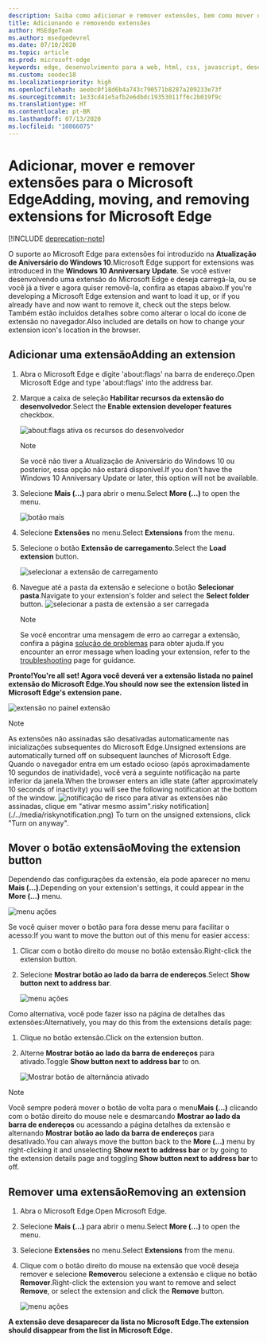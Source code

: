```yaml
---
description: Saiba como adicionar e remover extensões, bem como mover o botão da extensão ao lado da barra de endereços.
title: Adicionando e removendo extensões
author: MSEdgeTeam
ms.author: msedgedevrel
ms.date: 07/10/2020
ms.topic: article
ms.prod: microsoft-edge
keywords: edge, desenvolvimento para a web, html, css, javascript, desenvolvedor, extensão
ms.custom: seodec18
ms.localizationpriority: high
ms.openlocfilehash: aeebc0f18d6b4a743c790571b8287a209233e73f
ms.sourcegitcommit: 1e33cd41e5afb2e6dbdc19353011ff6c2b019f9c
ms.translationtype: HT
ms.contentlocale: pt-BR
ms.lasthandoff: 07/13/2020
ms.locfileid: "10866075"
---
```

# <span data-ttu-id="f524d-104">Adicionar, mover e remover extensões para o Microsoft Edge</span><span class="sxs-lookup"><span data-stu-id="f524d-104">Adding, moving, and removing extensions for Microsoft Edge</span></span>  

[!INCLUDE [deprecation-note](../includes/deprecation-note.md)]  

<span data-ttu-id="f524d-105">O suporte ao Microsoft Edge para extensões foi introduzido na **Atualização de Aniversário do Windows 10**.</span><span class="sxs-lookup"><span data-stu-id="f524d-105">Microsoft Edge support for extensions was introduced in the **Windows 10 Anniversary Update**.</span></span> <span data-ttu-id="f524d-106">Se você estiver desenvolvendo uma extensão do Microsoft Edge e deseja carregá-la, ou se você já a tiver e agora quiser removê-la, confira as etapas abaixo.</span><span class="sxs-lookup"><span data-stu-id="f524d-106">If you're developing a Microsoft Edge extension and want to load it up, or if you already have and now want to remove it, check out the steps below.</span></span>
<span data-ttu-id="f524d-107">Também estão incluídos detalhes sobre como alterar o local do ícone de extensão no navegador.</span><span class="sxs-lookup"><span data-stu-id="f524d-107">Also included are details on how to change your extension icon's location in the browser.</span></span>

## <span data-ttu-id="f524d-108">Adicionar uma extensão</span><span class="sxs-lookup"><span data-stu-id="f524d-108">Adding an extension</span></span>

1. <span data-ttu-id="f524d-109">Abra o Microsoft Edge e digite 'about:flags' na barra de endereço.</span><span class="sxs-lookup"><span data-stu-id="f524d-109">Open Microsoft Edge and type 'about:flags' into the address bar.</span></span>

2. <span data-ttu-id="f524d-110">Marque a caixa de seleção **Habilitar recursos da extensão do desenvolvedor**.</span><span class="sxs-lookup"><span data-stu-id="f524d-110">Select the **Enable extension developer features** checkbox.</span></span>

   ![about:flags ativa os recursos do desenvolvedor](./../media/sideload-aboutflags.png)
   > [!NOTE]
   > <span data-ttu-id="f524d-112">Se você não tiver a Atualização de Aniversário do Windows 10 ou posterior, essa opção não estará disponível.</span><span class="sxs-lookup"><span data-stu-id="f524d-112">If you don't have the Windows 10 Anniversary Update or later, this option will not be available.</span></span>

3. <span data-ttu-id="f524d-113">Selecione **Mais (...)** para abrir o menu.</span><span class="sxs-lookup"><span data-stu-id="f524d-113">Select **More (...)** to open the menu.</span></span>

   ![botão mais](./../media/morebutton.png)  

4. <span data-ttu-id="f524d-115">Selecione **Extensões** no menu.</span><span class="sxs-lookup"><span data-stu-id="f524d-115">Select **Extensions** from the menu.</span></span>

5. <span data-ttu-id="f524d-116">Selecione o botão **Extensão de carregamento**.</span><span class="sxs-lookup"><span data-stu-id="f524d-116">Select the **Load extension** button.</span></span>

   ![selecionar a extensão de carregamento](./../media/sideload-load-extension.png)

6. <span data-ttu-id="f524d-118">Navegue até a pasta da extensão e selecione o botão **Selecionar pasta**.</span><span class="sxs-lookup"><span data-stu-id="f524d-118">Navigate to your extension's folder and select the  **Select folder** button.</span></span>
   ![selecionar a pasta de extensão a ser carregada](./../media/sideload-select-extension.png)
   > [!NOTE]
   > <span data-ttu-id="f524d-120">Se você encontrar uma mensagem de erro ao carregar a extensão, confira a página [solução de problemas](./../troubleshooting.md) para obter ajuda.</span><span class="sxs-lookup"><span data-stu-id="f524d-120">If you encounter an error message when loading your extension, refer to the [troubleshooting](./../troubleshooting.md) page for guidance.</span></span>


**<span data-ttu-id="f524d-121">Pronto!</span><span class="sxs-lookup"><span data-stu-id="f524d-121">You're all set!</span></span> <span data-ttu-id="f524d-122">Agora você deverá ver a extensão listada no painel extensão do Microsoft Edge.</span><span class="sxs-lookup"><span data-stu-id="f524d-122">You should now see the extension listed in Microsoft Edge's extension pane.</span></span>**

![extensão no painel extensão](./../media/sideload-extension-installed.png)

> [!NOTE]
> <span data-ttu-id="f524d-124">As extensões não assinadas são desativadas automaticamente nas inicializações subsequentes do Microsoft Edge.</span><span class="sxs-lookup"><span data-stu-id="f524d-124">Unsigned extensions are automatically turned off on subsequent launches of Microsoft Edge.</span></span> <span data-ttu-id="f524d-125">Quando o navegador entra em um estado ocioso (após aproximadamente 10 segundos de inatividade), você verá a seguinte notificação na parte inferior da janela.</span><span class="sxs-lookup"><span data-stu-id="f524d-125">When the browser enters an idle state (after approximately 10 seconds of inactivity) you will see the following notification at the bottom of the window.</span></span> ![<span data-ttu-id="f524d-126">notificação de risco](./../media/riskynotification.png) para ativar as extensões não assinadas, clique em "ativar mesmo assim".</span><span class="sxs-lookup"><span data-stu-id="f524d-126">risky notification](./../media/riskynotification.png) To turn on the unsigned extensions, click "Turn on anyway".</span></span>



## <span data-ttu-id="f524d-127">Mover o botão extensão</span><span class="sxs-lookup"><span data-stu-id="f524d-127">Moving the extension button</span></span>
<span data-ttu-id="f524d-128">Dependendo das configurações da extensão, ela pode aparecer no menu **Mais (...)**.</span><span class="sxs-lookup"><span data-stu-id="f524d-128">Depending on your extension's settings, it could appear in the **More (...)** menu.</span></span>

   ![menu ações](./../media/browseraction.png)  


<span data-ttu-id="f524d-130">Se você quiser mover o botão para fora desse menu para facilitar o acesso:</span><span class="sxs-lookup"><span data-stu-id="f524d-130">If you want to move the button out of this menu for easier access:</span></span>

1. <span data-ttu-id="f524d-131">Clicar com o botão direito do mouse no botão extensão.</span><span class="sxs-lookup"><span data-stu-id="f524d-131">Right-click the extension button.</span></span>

2. <span data-ttu-id="f524d-132">Selecione **Mostrar botão ao lado da barra de endereços**.</span><span class="sxs-lookup"><span data-stu-id="f524d-132">Select **Show button next to address bar**.</span></span>

   ![menu ações](./../media/browseraction_contextmenu.png)  

<span data-ttu-id="f524d-134">Como alternativa, você pode fazer isso na página de detalhes das extensões:</span><span class="sxs-lookup"><span data-stu-id="f524d-134">Alternatively, you may do this from the extensions details page:</span></span>

1. <span data-ttu-id="f524d-135">Clique no botão extensão.</span><span class="sxs-lookup"><span data-stu-id="f524d-135">Click on the extension button.</span></span>
2. <span data-ttu-id="f524d-136">Alterne **Mostrar botão ao lado da barra de endereços** para ativado.</span><span class="sxs-lookup"><span data-stu-id="f524d-136">Toggle **Show button next to address bar** to on.</span></span>

   ![Mostrar botão de alternância ativado](./../media/show-button-toggle.png)

> [!NOTE]
> <span data-ttu-id="f524d-138">Você sempre poderá mover o botão de volta para o menu**Mais (...)** clicando com o botão direito do mouse nele e desmarcando **Mostrar ao lado da barra de endereços** ou acessando a página detalhes da extensão e alternando **Mostrar botão ao lado da barra de endereços** para desativado.</span><span class="sxs-lookup"><span data-stu-id="f524d-138">You can always move the button back to the **More (...)** menu by right-clicking it and unselecting **Show next to address bar** or by going to the extension details page and toggling **Show button next to address bar** to off.</span></span>


## <span data-ttu-id="f524d-139">Remover uma extensão</span><span class="sxs-lookup"><span data-stu-id="f524d-139">Removing an extension</span></span>

1. <span data-ttu-id="f524d-140">Abra o Microsoft Edge.</span><span class="sxs-lookup"><span data-stu-id="f524d-140">Open Microsoft Edge.</span></span>

2. <span data-ttu-id="f524d-141">Selecione **Mais (...)** para abrir o menu.</span><span class="sxs-lookup"><span data-stu-id="f524d-141">Select **More (...)** to open the menu.</span></span>

3. <span data-ttu-id="f524d-142">Selecione **Extensões** no menu.</span><span class="sxs-lookup"><span data-stu-id="f524d-142">Select **Extensions** from the menu.</span></span>

4. <span data-ttu-id="f524d-143">Clique com o botão direito do mouse na extensão que você deseja remover e selecione **Remover**ou selecione a extensão e clique no botão **Remover**.</span><span class="sxs-lookup"><span data-stu-id="f524d-143">Right-click the extension you want to remove and select **Remove**, or select the extension and click the **Remove** button.</span></span>

   ![menu ações](./../media/remove.png)  

**<span data-ttu-id="f524d-145">A extensão deve desaparecer da lista no Microsoft Edge.</span><span class="sxs-lookup"><span data-stu-id="f524d-145">The extension should disappear from the list in Microsoft Edge.</span></span>**
